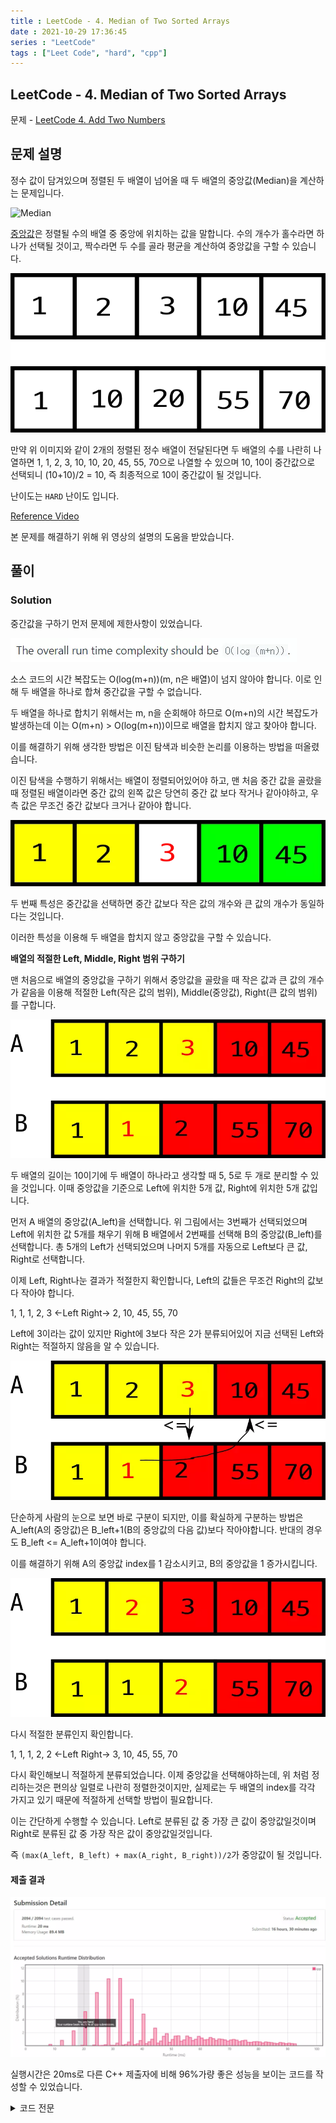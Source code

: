 ```yaml
---
title : LeetCode - 4. Median of Two Sorted Arrays
date : 2021-10-29 17:36:45
series : "LeetCode"
tags : ["Leet Code", "hard", "cpp"]
---
```


## LeetCode - 4. Median of Two Sorted Arrays
문제 - [LeetCode 4. Add Two Numbers](https://leetcode.com/problems/add-two-numbers/)

## 문제 설명
정수 값이 담겨있으며 정렬된 두 배열이 넘어올 때 두 배열의 중앙값(Median)을 계산하는 문제입니다.

![Median](https://upload.wikimedia.org/wikipedia/commons/thumb/c/cf/Finding_the_median.png/640px-Finding_the_median.png)

[중앙값](https://ko.wikipedia.org/wiki/%EC%A4%91%EC%95%99%EA%B0%92)은 정렬될 수의 배열 중 중앙에 위치하는 값을 말합니다. 수의 개수가 홀수라면 하나가 선택될 것이고, 짝수라면 두 수를 골라 평균을 계산하여 중앙값을 구할 수 있습니다.

![input example](./images/4/example.webp)

만약 위 이미지와 같이 2개의 정렬된 정수 배열이 전달된다면 두 배열의 수를 나란히 나열하면 1, 1, 2, 3, 10, 10, 20, 45, 55, 70으로 나열할 수 있으며 10, 10이 중간값으로 선택되니 (10+10)/2 = 10, 즉 최종적으로 10이 중간값이 될 것입니다.


난이도는 `HARD` 난이도 입니다.

[Reference Video](https://youtu.be/q6IEA26hvXc)

본 문제를 해결하기 위해 위 영상의 설명의 도움을 받았습니다.

## 풀이
### Solution
중간값을 구하기 먼저 문제에 제한사항이 있었습니다.

![Limit](./images/4/limit.webp)

소스 코드의 시간 복잡도는 O(log(m+n))(m, n은 배열)이 넘지 않아야 합니다. 이로 인해 두 배열을 하나로 합쳐 중간값을 구할 수 없습니다.

두 배열을 하나로 합치기 위해서는 m, n을 순회해야 하므로 O(m+n)의 시간 복잡도가 발생하는데 이는 O(m+n) > O(log(m+n))이므로 배열을 합치지 않고 찾아야 합니다.

이를 해결하기 위해 생각한 방법은 이진 탐색과 비슷한 논리를 이용하는 방법을 떠올렸습니다.

이진 탐색을 수행하기 위해서는 배열이 정렬되어있어야 하고, 맨 처음 중간 값을 골랐을 때 정렬된 배열이라면 중간 값의 왼쪽 값은 당연히 중간 값 보다 작거나 같아야하고, 우측 값은 무조건 중간 값보다 크거나 같아야 합니다.

![median example](./images/4/middle_1.webp)

두 번째 특성은 중간값을 선택하면 중간 값보다 작은 값의 개수와 큰 값의 개수가 동일하다는 것입니다.

이러한 특성을 이용해 두 배열을 합치지 않고 중앙값을 구할 수 있습니다.

**배열의 적절한 Left, Middle, Right 범위 구하기**

맨 처음으로 배열의 중앙값을 구하기 위해서 중앙값을 골랐을 때 작은 값과 큰 값의 개수가 같음을 이용해 적절한 Left(작은 값의 범위), Middle(중앙값), Right(큰 값의 범위)를 구합니다.

![median example 2](./images/4/middle_2.webp)

두 배열의 길이는 10이기에 두 배열이 하나라고 생각할 때 5, 5로 두 개로 분리할 수 있을 것입니다. 이때 중앙값을 기준으로 Left에 위치한 5개 값, Right에 위치한 5개 값입니다.

먼저 A 배열의 중앙값(A_left)을 선택합니다. 위 그림에서는 3번째가 선택되었으며 Left에 위치한 값 5개를 채우기 위해 B 배열에서 2번째를 선택해 B의 중앙값(B_left)를 선택합니다. 총 5개의 Left가 선택되었으며 나머지 5개를 자동으로 Left보다 큰 값, Right로 선택합니다.

이제 Left, Right나눈 결과가 적절한지 확인합니다, Left의 값들은 무조건 Right의 값보다 작아야 합니다.

1, 1, 1, 2, 3 <-Left  Right-> 2, 10, 45, 55, 70

Left에 3이라는 값이 있지만 Right에 3보다 작은 2가 분류되어있어 지금 선택된 Left와 Right는 적절하지 않음을 알 수 있습니다. 

![median example 4](./images/4/middle_4.webp)


단순하게 사람의 눈으로 보면 바로 구분이 되지만, 이를 확실하게 구분하는 방법은 A_left(A의 중앙값)은 B_left+1(B의 중앙값의 다음 값)보다 작아야합니다. 반대의 경우도 B_left <= A_left+1이여야 합니다.

이를 해결하기 위해 A의 중앙값 index를 1 감소시키고, B의 중앙값을 1 증가시킵니다.

![median example 3](./images/4/middle_3.webp)

다시 적절한 분류인지 확인합니다.

1, 1, 1, 2, 2 <-Left  Right-> 3, 10, 45, 55, 70

다시 확인해보니 적절하게 분류되었습니다. 이제 중앙값을 선택해야하는데, 위 처럼 정리하는것은 편의상 일렬로 나란히 정렬한것이지만, 실제로는 두 배열의 index를 각각 가지고 있기 때문에 적절하게 선택할 방법이 필요합니다.

이는 간단하게 수행할 수 있습니다. Left로 분류된 값 중 가장 큰 값이 중앙값일것이며 Right로 분류된 값 중 가장 작은 값이 중앙값일것입니다.

즉 `(max(A_left, B_left) + max(A_right, B_right))/2`가 중앙값이 될 것입니다.

#### 제출 결과
![Solution 1 result](./images/4/result_1.webp)

실행시간은 20ms로 다른 C++ 제출자에 비해 96%가량 좋은 성능을 보이는 코드를 작성할 수 있었습니다.

<details>
<summary>코드 전문</summary>
    
```cpp
#include <vector>
#include <algorithm>
#include <iostream>
#include <limits>

class Solution 
{
public:
    double findMedianSortedArrays(std::vector<int>& nums1, std::vector<int>& nums2) 
    {
        if (nums1.size() == 0 && nums2.size() == 0)
        {
            return 0.0;
        }

        int totalLength = nums1.size() + nums2.size();
        int half = totalLength / 2;
        
        std::vector<int>& A = nums1;
        std::vector<int>& B = nums2;

        if (nums1.size() < nums2.size())
        {
            auto tmp = A;
            A = nums2;
            B = tmp;
        }

        if (A.size() == 0)
        {
            int mid = B.size() / 2;
            if ((B.size() % 2) == 0)
            {
                return (B[mid - 1] + B[mid]) / 2.0;
            }
            else
            {
                return (double)B[mid];
            }
        }
        else if (B.size() == 0)
        {
            int mid = A.size() / 2;
            if ((A.size() % 2) == 0)
            {
                return (A[mid - 1] + A[mid]) / 2.0;
            }
            else
            {
                return (double)A[mid];
            }
        }

        int l = 0;
        int r = A.size() - 1;

        do 
        {
            int aLeftMidIndex = (l + r) /2;
            int bLeftMidIndex = half - aLeftMidIndex - 2;

            int aLeft = aLeftMidIndex >= 0 ? A[aLeftMidIndex] : std::numeric_limits<int>::min();
            int aRight = (aLeftMidIndex + 1) < A.size() ? A[(aLeftMidIndex + 1)] : std::numeric_limits<int>::max();
            int bLeft = bLeftMidIndex >= 0 ? B[bLeftMidIndex] : std::numeric_limits<int>::min();
            int bRight = (bLeftMidIndex + 1) < B.size() ? B[(bLeftMidIndex + 1)] : std::numeric_limits<int>::max();

            if (aLeft <= bRight && bLeft <= aRight)
            {
                if ((totalLength % 2) == 0)
                {
                    return (std::max(aLeft, bLeft) + std::min(aRight, bRight)) / 2.0;
                }
                else
                {
                    return (double)std::min(aRight, bRight);
                }
            }
            else if (aLeft > bRight)
            {
                r--;
            }
            else if (bLeft > aRight)
            {
                r++;
            }
        } while(true);
    }
};
```

</details>
